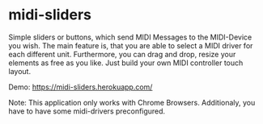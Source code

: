 
# midi-sliders
Simple sliders or buttons, which send MIDI Messages to the MIDI-Device you wish. The main feature is, that you are able to select a MIDI driver for each different unit. Furthermore, you can drag and drop, resize your elements as free as you like. Just build your own MIDI controller touch layout.

Demo: https://midi-sliders.herokuapp.com/

Note: This application only works with Chrome Browsers. Additionaly, you have to have some midi-drivers preconfigured.


